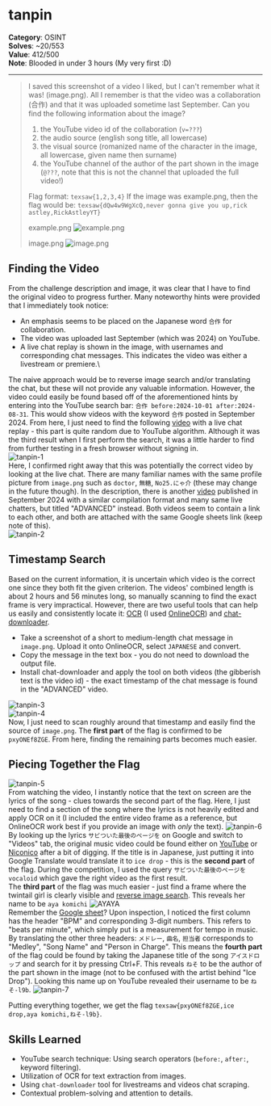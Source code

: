 # tanpin
**Category**: OSINT\
**Solves**: ~20/553\
**Value**: 412/500\
**Note**: Blooded in under 3 hours (My very first :D)

---
> I saved this screenshot of a video I liked, but I can't remember what it was! (image.png). All I remember is that the video was a collaboration (合作) and that it was uploaded sometime last September. Can you find the following information about the image?
> 
> 1. the YouTube video id of the collaboration (`v=???`)
> 2. the audio source (english song title, all lowercase)
> 3. the visual source (romanized name of the character in the image, all lowercase, given name then surname)
> 4. the YouTube channel of the author of the part shown in the image (`@???`, note that this is not the channel that uploaded the full video!)
>  
> Flag format: `texsaw{1,2,3,4}`
> If the image was example.png, then the flag would be: `texsaw{dQw4w9WgXcQ,never gonna give you up,rick astley,RickAstleyYT}`
>
> example.png
> ![example.png](../img/example.png)
> 
> image.png 
> ![image.png](../img/image.png)

## Finding the Video
From the challenge description and image, it was clear that I have to find the original video to progress further. Many noteworthy hints were provided that I immediately took notice:
- An emphasis seems to be placed on the Japanese word `合作` for collaboration.
- The video was uploaded last September (which was 2024) on YouTube.
- A live chat replay is shown in the image, with usernames and corresponding chat messages. This indicates the video was either a livestream or premiere.\

The naive approach would be to reverse image search and/or translating the chat, but these will not provide any valuable information. However, the video could easily be found based off of the aforementioned hints by entering into the YouTube search bar: `合作 before:2024-10-01 after:2024-08-31`. This would show videos with the keyword `合作` posted in September 2024. From here, I just need to find the following [video](https://www.youtube.com/watch?v=-c6fmouqPUI) with a live chat replay - this part is quite random due to YouTube algorithm. Although it was the third result when I first perform the search, it was a little harder to find from further testing in a fresh browser without signing in.\
![tanpin-1](../img/tanpin-1.png)\
Here, I confirmed right away that this was potentially the correct video by looking at the live chat. There are many familiar names with the same profile picture from `image.png` such as `doctor`, `無糖`, `No25.にゃ介` (these may change in the future though). In the description, there is another [video](https://www.youtube.com/watch?v=pxyONEf8ZGE) published in September 2024 with a similar compilation format and many same live chatters, but titled "ADVANCED" instead. Both videos seem to contain a link to each other, and both are attached with the same Google sheets link (keep note of this).\
![tanpin-2](../img/tanpin-2.png)

## Timestamp Search
Based on the current information, it is uncertain which video is the correct one since they both fit the given criterion. The videos' combined length is about 2 hours and 56 minutes long, so manually scanning to find the exact frame is very impractical. However, there are two useful tools that can help us easily and consistently locate it: [OCR](https://en.wikipedia.org/wiki/Optical_character_recognition) (I used [OnlineOCR](https://www.onlineocr.net/)) and [chat-downloader](https://github.com/xenova/chat-downloader). 
- Take a screenshot of a short to medium-length chat message in `image.png`. Upload it onto OnlineOCR, select `JAPANESE` and convert.
- Copy the message in the text box - you do not need to download the output file.
- Install chat-downloader and apply the tool on both videos (the gibberish text is the video id) - the exact timestamp of the chat message is found in the "ADVANCED" video.

![tanpin-3](../img/tanpin-3.png)\
![tanpin-4](../img/tanpin-4.png)\
Now, I just need to scan roughly around that timestamp and easily find the source of `image.png`. The **first part** of the flag is confirmed to be `pxyONEf8ZGE`. From here, finding the remaining parts becomes much easier.

## Piecing Together the Flag
![tanpin-5](../img/tanpin-5.png)\
From watching the video, I instantly notice that the text on screen are the lyrics of the song - clues towards the second part of the flag. Here, I just need to find a section of the song where the lyrics is not heavily edited and apply OCR on it (I included the entire video frame as a reference, but OnlineOCR work best if you provide an image with *only* the text).
![tanpin-6](../img/tanpin-6.png)
By looking up the lyrics `サビついた最後のページを` on Google and switch to "Videos" tab, the original music video could be found either on [YouTube](https://www.youtube.com/watch?v=WXvm5XfkXrk) or [Niconico](https://www.nicovideo.jp/watch/sm39202842) after a bit of digging. If the title is in Japanese, just putting it into Google Translate would translate it to `ice drop` - this is the **second part** of the flag. During the competition, I used the query `サビついた最後のページを vocaloid` which gave the right video as the first result.\
The **third part** of the flag was much easier - just find a frame where the twintail girl is clearly visible and [reverse image search](https://images.google.com/). This reveals her name to be `aya komichi` ![AYAYA](../img/AYAYA.png)\
Remember the [Google sheet](https://docs.google.com/spreadsheets/d/1p58XfZqNvvuzFX9XelQlE3fcvYq9dwLglwJz9MKwxq8/edit?gid=253941028#gid=253941028)? Upon inspection, I noticed the first column has the header "BPM" and corresponding 3-digit numbers. This refers to "beats per minute", which simply put is a measurement for tempo in music. By translating the other three headers: `メドレー`, `曲名`, `担当者` corresponds to "Medley", "Song Name" and "Person in Charge". This means the **fourth part** of the flag could be found by taking the Japanese title of the song `アイスドロップ` and search for it by pressing Ctrl+F. This reveals `ねそ` to be the author of the part shown in the image (not to be confused with the artist behind "Ice Drop"). Looking this name up on YouTube revealed their username to be `ねそ-l9b`.
![tanpin-7](../img/tanpin-7.png)

Putting everything together, we get the flag `texsaw{pxyONEf8ZGE,ice drop,aya komichi,ねそ-l9b}`.

## Skills Learned
- YouTube search technique: Using search operators (`before:`, `after:`, keyword filtering).
- Utilization of OCR for text extraction from images.
- Using `chat-downloader` tool for livestreams and videos chat scraping.
- Contextual problem-solving and attention to details.
